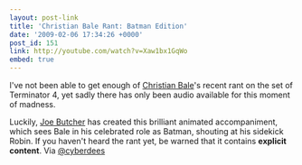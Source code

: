 ```yaml
---
layout: post-link
title: 'Christian Bale Rant: Batman Edition'
date: '2009-02-06 17:34:26 +0000'
post_id: 151
link: http://youtube.com/watch?v=Xaw1bx1GqWo
embed: true
---
```

I've not been able to get enough of [Christian Bale][1]'s recent rant on the set of Terminator 4, yet sadly there has only been audio available for this moment of madness.

Luckily, [Joe Butcher][2] has created this brilliant animated accompaniment, which sees Bale in his celebrated role as Batman, shouting at his sidekick Robin. If you haven't heard the rant yet, be warned that it contains **explicit content**. Via [@cyberdees][3]

[1]: http://www.imdb.com/name/nm0000288/
[2]: http://www.purplegerbil.com/
[3]: http://twitter.com/cyberdees/status/1186703704
